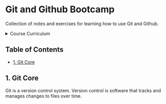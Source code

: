 <!-- omit in toc -->
# Git and Github Bootcamp

Collection of notes and exercises for learning how to use Git and Github. 

<details>
<summary>Course Curriculum</summary>

1. Git Core
   1. Commiting
   2. Branching
   3. Merging
2. Git Advanced 1
   1. Diffing
   2. Stashing
   3. Undoing (revert, reset, restore, etc.)
3. GitHub and collaboration
   1. Fetching and Pulling
   2. Odds and Ends
   3. Collaborative workflows
4. Git Advanced 2
   1. Rebasing
   2. Tagging
   3. Reflog
   4. Custom Aliases

</details>

<!-- Don't forget to update section numbers! -->
<!-- omit in toc -->
## Table of Contents

- [1. Git Core](#1-git-core)

## 1. Git Core

Git is a version control system. Version control is software that tracks and manages changes to files over time. 